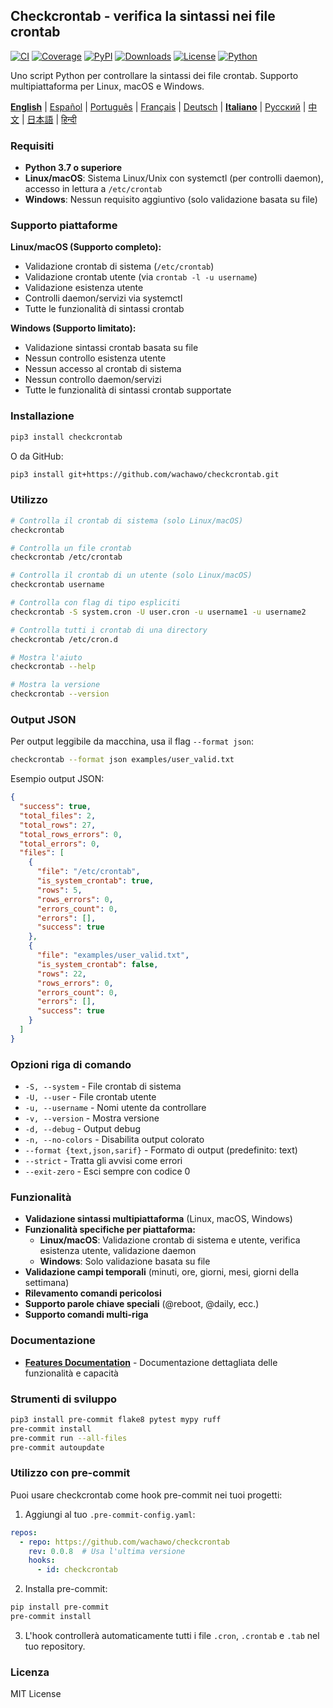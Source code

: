 ## Checkcrontab - verifica la sintassi nei file crontab

[![CI](https://github.com/wachawo/checkcrontab/actions/workflows/ci.yml/badge.svg)](https://github.com/wachawo/checkcrontab/actions/workflows/ci.yml)
[![Coverage](https://codecov.io/gh/wachawo/checkcrontab/branch/main/graph/badge.svg)](https://codecov.io/gh/wachawo/checkcrontab?branch=main)
[![PyPI](https://img.shields.io/pypi/v/checkcrontab.svg)](https://pypi.org/project/checkcrontab/)
[![Downloads](https://img.shields.io/pypi/dm/checkcrontab.svg)](https://pypi.org/project/checkcrontab/)
[![License](https://img.shields.io/badge/license-MIT-blue.svg)](https://github.com/wachawo/checkcrontab/blob/main/LICENSE)
[![Python](https://img.shields.io/pypi/pyversions/checkcrontab.svg)](https://pypi.org/project/checkcrontab/)

Uno script Python per controllare la sintassi dei file crontab. Supporto multipiattaforma per Linux, macOS e Windows.

**[English](https://github.com/wachawo/checkcrontab/blob/main/README.md)** | [Español](https://github.com/wachawo/checkcrontab/blob/main/docs/README_ES.md) | [Português](https://github.com/wachawo/checkcrontab/blob/main/docs/README_PT.md) | [Français](https://github.com/wachawo/checkcrontab/blob/main/docs/README_FR.md) | [Deutsch](https://github.com/wachawo/checkcrontab/blob/main/docs/README_DE.md) | **[Italiano](https://github.com/wachawo/checkcrontab/blob/main/docs/README_IT.md)** | [Русский](https://github.com/wachawo/checkcrontab/blob/main/docs/README_RU.md) | [中文](https://github.com/wachawo/checkcrontab/blob/main/docs/README_ZH.md) | [日本語](https://github.com/wachawo/checkcrontab/blob/main/docs/README_JA.md) | [हिन्दी](https://github.com/wachawo/checkcrontab/blob/main/docs/README_HI.md)

### Requisiti

- **Python 3.7 o superiore**
- **Linux/macOS**: Sistema Linux/Unix con systemctl (per controlli daemon), accesso in lettura a `/etc/crontab`
- **Windows**: Nessun requisito aggiuntivo (solo validazione basata su file)

### Supporto piattaforme

**Linux/macOS (Supporto completo):**
- Validazione crontab di sistema (`/etc/crontab`)
- Validazione crontab utente (via `crontab -l -u username`)
- Validazione esistenza utente
- Controlli daemon/servizi via systemctl
- Tutte le funzionalità di sintassi crontab

**Windows (Supporto limitato):**
- Validazione sintassi crontab basata su file
- Nessun controllo esistenza utente
- Nessun accesso al crontab di sistema
- Nessun controllo daemon/servizi
- Tutte le funzionalità di sintassi crontab supportate

### Installazione

```bash
pip3 install checkcrontab
```

O da GitHub:

```bash
pip3 install git+https://github.com/wachawo/checkcrontab.git
```

### Utilizzo

```bash
# Controlla il crontab di sistema (solo Linux/macOS)
checkcrontab

# Controlla un file crontab
checkcrontab /etc/crontab

# Controlla il crontab di un utente (solo Linux/macOS)
checkcrontab username

# Controlla con flag di tipo espliciti
checkcrontab -S system.cron -U user.cron -u username1 -u username2

# Controlla tutti i crontab di una directory
checkcrontab /etc/cron.d

# Mostra l'aiuto
checkcrontab --help

# Mostra la versione
checkcrontab --version
```

### Output JSON

Per output leggibile da macchina, usa il flag `--format json`:

```bash
checkcrontab --format json examples/user_valid.txt
```

Esempio output JSON:

```json
{
  "success": true,
  "total_files": 2,
  "total_rows": 27,
  "total_rows_errors": 0,
  "total_errors": 0,
  "files": [
    {
      "file": "/etc/crontab",
      "is_system_crontab": true,
      "rows": 5,
      "rows_errors": 0,
      "errors_count": 0,
      "errors": [],
      "success": true
    },
    {
      "file": "examples/user_valid.txt",
      "is_system_crontab": false,
      "rows": 22,
      "rows_errors": 0,
      "errors_count": 0,
      "errors": [],
      "success": true
    }
  ]
}
```

### Opzioni riga di comando

- `-S, --system` - File crontab di sistema
- `-U, --user` - File crontab utente
- `-u, --username` - Nomi utente da controllare
- `-v, --version` - Mostra versione
- `-d, --debug` - Output debug
- `-n, --no-colors` - Disabilita output colorato
- `--format {text,json,sarif}` - Formato di output (predefinito: text)
- `--strict` - Tratta gli avvisi come errori
- `--exit-zero` - Esci sempre con codice 0

### Funzionalità

- **Validazione sintassi multipiattaforma** (Linux, macOS, Windows)
- **Funzionalità specifiche per piattaforma:**
  - **Linux/macOS**: Validazione crontab di sistema e utente, verifica esistenza utente, validazione daemon
  - **Windows**: Solo validazione basata su file
- **Validazione campi temporali** (minuti, ore, giorni, mesi, giorni della settimana)
- **Rilevamento comandi pericolosi**
- **Supporto parole chiave speciali** (@reboot, @daily, ecc.)
- **Supporto comandi multi-riga**

### Documentazione

- **[Features Documentation](https://github.com/wachawo/checkcrontab/blob/main/docs/FEATURES.md)** - Documentazione dettagliata delle funzionalità e capacità

### Strumenti di sviluppo

```bash
pip3 install pre-commit flake8 pytest mypy ruff
pre-commit install
pre-commit run --all-files
pre-commit autoupdate
```

### Utilizzo con pre-commit

Puoi usare checkcrontab come hook pre-commit nei tuoi progetti:

1. Aggiungi al tuo `.pre-commit-config.yaml`:

```yaml
repos:
  - repo: https://github.com/wachawo/checkcrontab
    rev: 0.0.8  # Usa l'ultima versione
    hooks:
      - id: checkcrontab
```

2. Installa pre-commit:

```bash
pip install pre-commit
pre-commit install
```

3. L'hook controllerà automaticamente tutti i file `.cron`, `.crontab` e `.tab` nel tuo repository.

### Licenza

MIT License
